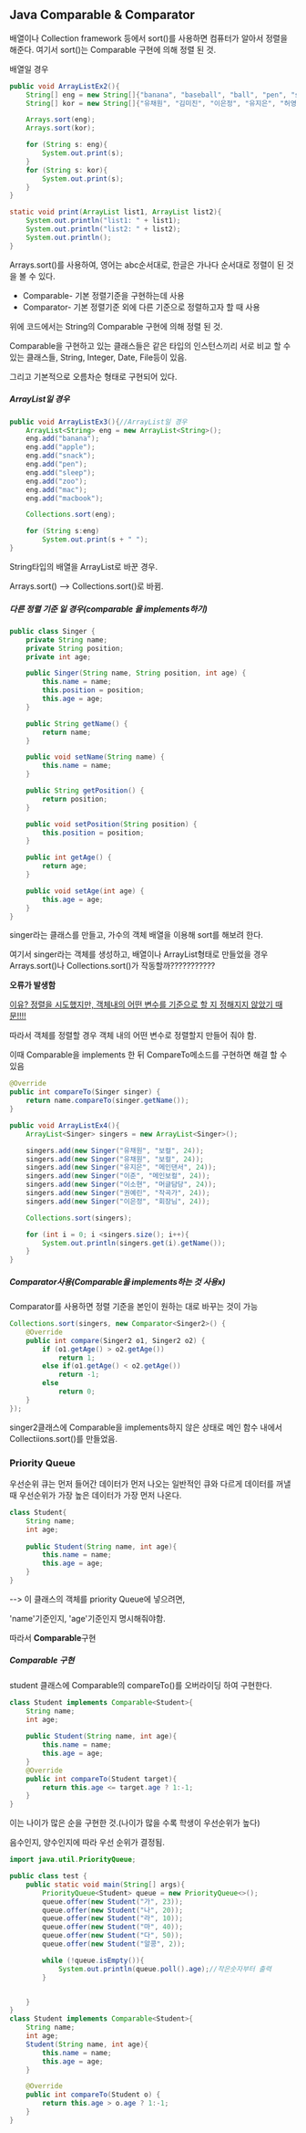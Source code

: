 ## Java Comparable & Comparator

배열이나 Collection framework 등에서 sort()를 사용하면 컴퓨터가 알아서 정렬을 해준다. 여기서 sort()는 Comparable 구현에 의해 정렬 된 것.



배열일 경우

```java
public void ArrayListEx2(){
    String[] eng = new String[]{"banana", "baseball", "ball", "pen", "sleep", "table", "good", "zoo"};
    String[] kor = new String[]{"유채원", "김미진", "이은정", "유지은", "허영진", "옥수현", "후크", "권예린", "이소현"};

    Arrays.sort(eng);
    Arrays.sort(kor);

    for (String s: eng){
        System.out.print(s);
    }
    for (String s: kor){
        System.out.print(s);
    }
}

static void print(ArrayList list1, ArrayList list2){
    System.out.println("list1: " + list1);
    System.out.println("list2: " + list2);
    System.out.println();
}
```

Arrays.sort()를 사용하여, 영어는 abc순서대로, 한글은 가나다 순서대로 정렬이 된 것을 볼 수 있다.



- Comparable- 기본 정렬기준을 구현하는데 사용
- Comparator- 기본 정렬기준 외에 다른 기준으로 정렬하고자 할 때 사용

위에 코드에서는 String의 Comparable 구현에 의해 정렬 된 것.

Comparable을 구현하고 있는 클래스들은 같은 타입의 인스턴스끼리 서로 비교 할 수 있는 클래스들, String, Integer, Date, File등이 있음.

그리고 기본적으로 오름차순 형태로 구현되어 있다.



##### ArrayList일 경우

```java
public void ArrayListEx3(){//ArrayList일 경우
    ArrayList<String> eng = new ArrayList<String>();
    eng.add("banana");
    eng.add("apple");
    eng.add("snack");
    eng.add("pen");
    eng.add("sleep");
    eng.add("zoo");
    eng.add("mac");
    eng.add("macbook");

    Collections.sort(eng);

    for (String s:eng)
        System.out.print(s + " ");
}
```

String타입의 배열을 ArrayList로 바꾼 경우.

Arrays.sort()  --> Collections.sort()로 바뀜.



##### 다른 정렬 기준 일 경우(comparable 을 implements하기)

```java
public class Singer {
    private String name;
    private String position;
    private int age;

    public Singer(String name, String position, int age) {
        this.name = name;
        this.position = position;
        this.age = age;
    }

    public String getName() {
        return name;
    }

    public void setName(String name) {
        this.name = name;
    }

    public String getPosition() {
        return position;
    }

    public void setPosition(String position) {
        this.position = position;
    }

    public int getAge() {
        return age;
    }

    public void setAge(int age) {
        this.age = age;
    }
}
```

singer라는 클래스를 만들고, 가수의 객체 배열을 이용해 sort를 해보려 한다.

여기서 singer라는 객체를 생성하고, 배열이나 ArrayList형태로 만들었을 경우 Arrays.sort()나 Collections.sort()가 작동할까???????????

**오류가 발생함**

<u>이유? 정렬을 시도했지만, 객체내의 어떤 변수를 기준으로 할 지 정해지지 않았기 때문!!!!</u>

따라서 객체를 정렬할 경우 객체 내의 어떤 변수로 정렬할지 만들어 줘야 함.

이때 Comparable을 implements 한 뒤 CompareTo메소드를 구현하면 해결 할 수 있음

```java
@Override
public int compareTo(Singer singer) {
    return name.compareTo(singer.getName());
}
```

```java
public void ArrayListEx4(){
    ArrayList<Singer> singers = new ArrayList<Singer>();

    singers.add(new Singer("유채원", "보컬", 24));
    singers.add(new Singer("유채원", "보컬", 24));
    singers.add(new Singer("유지은", "메인댄서", 24));
    singers.add(new Singer("이준", "메인보컬", 24));
    singers.add(new Singer("이소현", "머글담당", 24));
    singers.add(new Singer("권예린", "작곡가", 24));
    singers.add(new Singer("이은정", "회장님", 24));

    Collections.sort(singers);

    for (int i = 0; i <singers.size(); i++){
        System.out.println(singers.get(i).getName());
    }
}
```



##### Comparator사용(Comparable을 implements하는 것 사용x)

Comparator를 사용하면 정렬 기준을 본인이 원하는 대로 바꾸는 것이 가능

```java
Collections.sort(singers, new Comparator<Singer2>() {
    @Override
    public int compare(Singer2 o1, Singer2 o2) {
        if (o1.getAge() > o2.getAge())
            return 1;
        else if(o1.getAge() < o2.getAge())
            return -1;
        else
            return 0;
    }
});
```

singer2클래스에 Comparable을 implements하지 않은 상태로 메인 함수 내에서 Collectiions.sort()를 만들었음.





### Priority Queue

우선순위 큐는 먼저 들어간 데이터가 먼저 나오는 일반적인 큐와 다르게 데이터를 꺼낼 때 우선순위가 가장 높은 데이터가 가장 먼저 나온다.

```java
class Student{
    String name;
    int age;
    
    public Student(String name, int age){
        this.name = name;
        this.age = age;
    }
}
```

--> 이 클래스의 객체를 priority Queue에 넣으려면,

'name'기준인지, 'age'기준인지 명시해줘야함.



따라서 **Comparable**구현

##### Comparable 구현

student 클래스에 Comparable의 compareTo()를 오버라이딩 하여 구현한다.

```java
class Student implements Comparable<Student>{
    String name;
    int age;
    
    public Student(String name, int age){
        this.name = name;
        this.age = age;
    }
    @Override
    public int compareTo(Student target){
        return this.age <= target.age ? 1:-1;
    }
}
```

이는 나이가 많은 순을 구현한 것.(나이가 많을 수록 학생이 우선순위가 높다)

음수인지, 양수인지에 따라 우선 순위가 결정됨.

```java
import java.util.PriorityQueue;

public class test {
    public static void main(String[] args){
        PriorityQueue<Student> queue = new PriorityQueue<>();
        queue.offer(new Student("가", 23));
        queue.offer(new Student("나", 20));
        queue.offer(new Student("라", 10));
        queue.offer(new Student("마", 40));
        queue.offer(new Student("다", 50));
        queue.offer(new Student("알콩", 2));

        while (!queue.isEmpty()){
            System.out.println(queue.poll().age);//작은숫자부터 출력
        }


    }
}
class Student implements Comparable<Student>{
    String name;
    int age;
    Student(String name, int age){
        this.name = name;
        this.age = age;
    }

    @Override
    public int compareTo(Student o) {
        return this.age > o.age ? 1:-1;
    }
}

```

